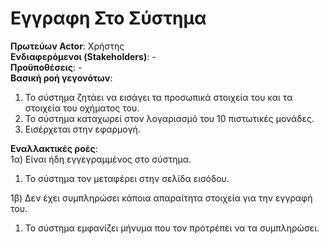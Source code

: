 # Εγγραφη Στο Σύστημα

**Πρωτεύων Actor**: Χρήστης  
**Ενδιαφερόμενοι (Stakeholders)**: -  
**Προϋποθέσεις**: -  
**Βασική ροή γεγονότων**:   
1) Το σύστημα ζητάει να εισάγει τα προσωπικά στοιχεία του και τα στοιχεία του οχήματος του.  
2) Το σύστημα καταχωρεί στον λογαριασμό του 10 πιστωτικές μονάδες.
3) Εισέρχεται στην εφαρμογή.  

**Εναλλακτικές ροές**:  
1α) Είναι ήδη εγγεγραμμένος στο σύστημα.  
1. Το σύστημα τον μεταφέρει στην σελίδα εισόδου. 
 

  
1β) Δεν έχει συμπληρώσει κάποια απαραίτητα στοιχεία για την εγγραφή του.  
1. Το σύστημα εμφανίζει μήνυμα που τον προτρέπει να τα συμπληρώσει. 